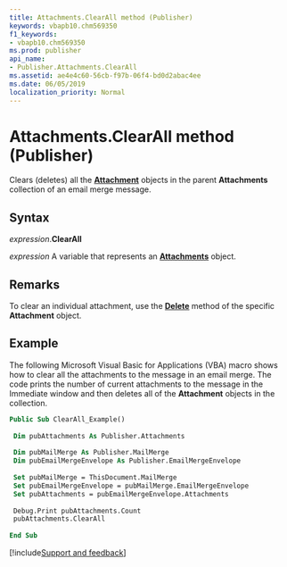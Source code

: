 ```yaml
---
title: Attachments.ClearAll method (Publisher)
keywords: vbapb10.chm569350
f1_keywords:
- vbapb10.chm569350
ms.prod: publisher
api_name:
- Publisher.Attachments.ClearAll
ms.assetid: ae4e4c60-56cb-f97b-06f4-bd0d2abac4ee
ms.date: 06/05/2019
localization_priority: Normal
---
```



# Attachments.ClearAll method (Publisher)

Clears (deletes) all the **[Attachment](Publisher.Attachment.md)** objects in the parent **Attachments** collection of an email merge message.


## Syntax

_expression_.**ClearAll**

_expression_ A variable that represents an **[Attachments](Publisher.Attachments.md)** object.


## Remarks

To clear an individual attachment, use the **[Delete](Publisher.Attachment.Delete.md)** method of the specific **Attachment** object.


## Example

The following Microsoft Visual Basic for Applications (VBA) macro shows how to clear all the attachments to the message in an email merge. The code prints the number of current attachments to the message in the Immediate window and then deletes all of the **Attachment** objects in the collection.

```vb
Public Sub ClearAll_Example() 
 
 Dim pubAttachments As Publisher.Attachments 
 
 Dim pubMailMerge As Publisher.MailMerge 
 Dim pubEmailMergeEnvelope As Publisher.EmailMergeEnvelope 
 
 Set pubMailMerge = ThisDocument.MailMerge 
 Set pubEmailMergeEnvelope = pubMailMerge.EmailMergeEnvelope 
 Set pubAttachments = pubEmailMergeEnvelope.Attachments 
 
 Debug.Print pubAttachments.Count 
 pubAttachments.ClearAll 
 
End Sub
```



[!include[Support and feedback](~/includes/feedback-boilerplate.md)]